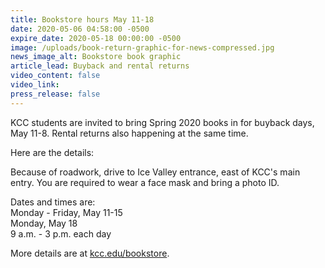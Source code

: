 ```yaml
---
title: Bookstore hours May 11-18
date: 2020-05-06 04:58:00 -0500
expire_date: 2020-05-18 00:00:00 -0500
image: /uploads/book-return-graphic-for-news-compressed.jpg
news_image_alt: Bookstore book graphic
article_lead: Buyback and rental returns
video_content: false
video_link:
press_release: false
---
```


KCC students are invited to bring Spring 2020 books in for buyback days, May 11-8. Rental returns also happening at the same time.

Here are the details:

Because of roadwork, drive to Ice Valley entrance, east of KCC's main entry. You are required to wear a face mask and bring a photo ID.

Dates and times are:<br>Monday - Friday, May 11-15<br>Monday, May 18<br>9 a.m. - 3 p.m. each day

More details are at&nbsp;[kcc.edu/bookstore]( http://www.kcc.edu/bookstore).

&nbsp;
